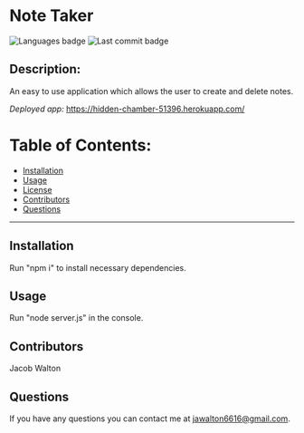 # Note Taker

![Languages badge](https://img.shields.io/github/languages/count/jawalton6616/note-taker)
![Last commit badge](https://img.shields.io/github/last-commit/jawalton6616/note-taker)

## Description:

An easy to use application which allows the user to create and delete notes.

_Deployed app:_ https://hidden-chamber-51396.herokuapp.com/
# Table of Contents:

- [Installation ](#installation)
- [Usage](#usage)
- [License](#license)
- [Contributors](#contributors)
- [Questions](#questions)

---

## Installation

Run "npm i" to install necessary dependencies.

## Usage

Run "node server.js" in the console.

## Contributors

Jacob Walton

## Questions

If you have any questions you can contact me at jawalton6616@gmail.com.
